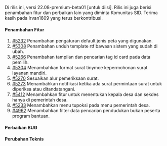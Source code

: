 Di rilis ini, versi 22.08-premium-beta01 [untuk diisi]. Rilis ini juga berisi penambahan fitur dan perbaikan lain yang diminta Komunitas SID.
Terima kasih pada Irvan1609 yang terus berkontribusi.

#### Penambahan Fitur

1. [#5232](https://github.com/OpenSID/OpenSID/issues/5232) Penambahan pengaturan default jenis peta yang digunakan.
2. [#5308](https://github.com/OpenSID/OpenSID/issues/5308) Penambahan unduh template rtf bawaan sistem yang sudah di ubah.
3. [#5266](https://github.com/OpenSID/OpenSID/issues/5266) Penambahan tampilan dan pencarian tag id card pada data pemilih.
4. [#5304](https://github.com/OpenSID/OpenSID/issues/5304) Menambahkan format surat tinymce kepermohonan surat layanan mandiri.
5. [#5270](https://github.com/OpenSID/OpenSID/issues/5270) Sesuaikan alur pemeriksaan surat.
6. [#5273](https://github.com/OpenSID/OpenSID/issues/5273) Menambahkan notifikasi ketika ada surat permintaan surat untuk diperiksa atau ditandatangani.
7. [#5412](https://github.com/OpenSID/OpenSID/issues/5412) Menambahkan fitur untuk menentukan kepala desa dan sekdes hanya di pemerintah desa.
8. [#5233](https://github.com/OpenSID/OpenSID/issues/5233) Menambahkan menu tupoksi pada menu pemerintah desa.
9. [#4962](https://github.com/OpenSID/OpenSID/issues/4962) Menambahkan filter data pencarian pendudukan bukan peserta program bantuan.

#### Perbaikan BUG

#### Perubahan Teknis
